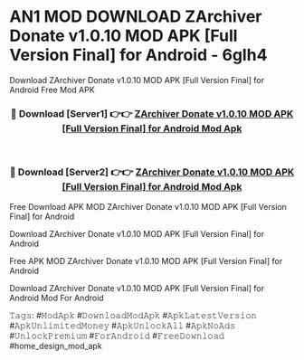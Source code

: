# AN1 MOD DOWNLOAD ZArchiver Donate v1.0.10 MOD APK [Full Version Final] for Android - 6glh4
Download ZArchiver Donate v1.0.10 MOD APK [Full Version Final] for Android Free Mod APK

<div align="center">
<h3>🔴 Download [Server1] 👉👉 <a href="https://apk-comot.site?title=ZArchiver_Donate_v1.0.10_MOD_APK_[Full_Version_Final]_for_Android">ZArchiver Donate v1.0.10 MOD APK [Full Version Final] for Android Mod Apk</a></h3><br>

<h3>🔴 Download [Server2] 👉👉 <a href="https://apk-comot.site?title=ZArchiver_Donate_v1.0.10_MOD_APK_[Full_Version_Final]_for_Android">ZArchiver Donate v1.0.10 MOD APK [Full Version Final] for Android Mod Apk</a></h3>
</div>


Free Download APK MOD ZArchiver Donate v1.0.10 MOD APK [Full Version Final] for Android

Download ZArchiver Donate v1.0.10 MOD APK [Full Version Final] for Android 

Free APK MOD ZArchiver Donate v1.0.10 MOD APK [Full Version Final] for Android 

Download ZArchiver Donate v1.0.10 MOD APK [Full Version Final] for Android Mod For Android

𝚃𝚊𝚐𝚜: #𝙼𝚘𝚍𝙰𝚙𝚔 #𝙳𝚘𝚠𝚗𝚕𝚘𝚊𝚍𝙼𝚘𝚍𝙰𝚙𝚔 #𝙰𝚙𝚔𝙻𝚊𝚝𝚎𝚜𝚝𝚅𝚎𝚛𝚜𝚒𝚘𝚗 #𝙰𝚙𝚔𝚄𝚗𝚕𝚒𝚖𝚒𝚝𝚎𝚍𝙼𝚘𝚗𝚎𝚢 #𝙰𝚙𝚔𝚄𝚗𝚕𝚘𝚌𝚔𝙰𝚕𝚕 #𝙰𝚙𝚔𝙽𝚘𝙰𝚍𝚜 #𝚄𝚗𝚕𝚘𝚌𝚔𝙿𝚛𝚎𝚖𝚒𝚞𝚖 #𝙵𝚘𝚛𝙰𝚗𝚍𝚛𝚘𝚒𝚍 #𝙵𝚛𝚎𝚎𝙳𝚘𝚠𝚗𝚕𝚘𝚊𝚍 #home_design_mod_apk